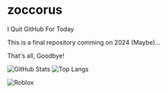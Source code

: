 # zoccorus
I Quit GitHub For Today

This is a final repository comming on 2024 (Maybe)...

That's all, Goodbye!

![GitHub Stats](https://github-readme-stats.vercel.app/api?username=zoccorus&theme=light&show_icons=true)
![Top Langs](https://github-readme-stats.vercel.app/api/top-langs/?username=zoccorus&theme=light)

<!---
zoccorus/zoccorus is a ✨ special ✨ repository because its `README.md` (this file) appears on your GitHub profile.
You can click the Preview link to take a look at your changes.
--->


![Roblox]([https://tr.rbxcdn.com/8bc0cb992cb417e7f1875353178804eb/420/420/Avatar/Png](https://tr.rbxcdn.com/30DAY-Avatar-24D9B06683BB59E2216EF22A7BDBB8AA-Png/352/352/Avatar/Png/noFilter)https://tr.rbxcdn.com/30DAY-Avatar-24D9B06683BB59E2216EF22A7BDBB8AA-Png/352/352/Avatar/Png/noFilter)
